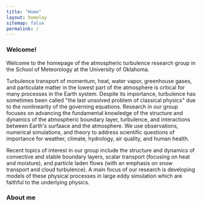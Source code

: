 ```yaml
---
title: "Home"
layout: homelay
sitemap: false
permalink: /
---
```


### Welcome!

Welcome to the homepage of the atmospheric turbulence research group in the 
School of Meteorology at the University of Oklahoma. 

Turbulence transport of momentum, heat, water vapor, greenhouse gases, and
particulate matter in the lowest part of the atmosphere is critical for many
processes in the Earth system. Despite its importance, turbulence has sometimes
been called "the last unsolved problem of classical physics" due to the
nonlinearity of the governing equations. Research in our group focuses on
advancing the fundamental knowledge of the structure and dynamics of the
atmospheric boundary layer, turbulence, and interactions between Earth's
surfaace and the atmosphere. We use observations, numerical simulations, and
theory to address scientific questions of importance for weather, climate,
hydrology, air quality, and human health. 

Recent topics of interest in our group include the structure and dynamics of
convective and stable boundary layers, scalar transport (focusing on heat and
moisture), and particle laden flows (with an emphasis on snow transport and
cloud turbulence). A main focus of our research is developing models of these
physical processes in large eddy simulation which are faithful to the
underlying physics. 

### About me


<!-- Theoretical physics is a branch of physics that focuses on the development of mathematical models and theories to understand and explain natural phenomena. -->
<!-- It plays a crucial role in our understanding of the fundamental laws of the universe and the fundamental particles that make up all matter. -->
<!-- Research in theoretical physics helps us to make predictions about how the universe works and to test these predictions through experiments. -->
<!-- It also helps us to understand the fundamental principles that govern the behavior of matter and energy, and to explore the limits of our current knowledge. -->
<!-- Theoretical physics helps us to make progress in a wide range of fields, including cosmology, particle physics, and quantum mechanics, and it has led to many important discoveries and technological innovations. -->

<!-- <div class="container"> -->
<!-- <div class="row"> -->
<!-- <center> -->
<!-- <img src="{{ site.url }}{{ site.baseurl }}/images/banner.jpg" width="100%"/><br/> -->
<!-- Examples of Feynman diagrams. <br/> -->
<!-- Feynman R., The theory of positrons. <i>Phys. Rev.</i> (1949) -->
<!-- </center> -->
<!-- </div> -->
<!-- </div> -->
<!-- <br/> -->



<!-- I am a physicist working in the field of quantum mechanics and quantum electrodynamics. -->

<!-- I received my undergraduate degree in physics from the Massachusetts Institute of Technology (MIT) in 1939 and went on to earn my PhD from Princeton University in 1942. -->
<!-- After completing my doctoral studies, I worked on the Manhattan Project, where I helped develop the first atomic bombs. -->
<!-- After the war, I returned to academia, holding teaching and research positions at Cornell and now the California Institute of Technology. -->


